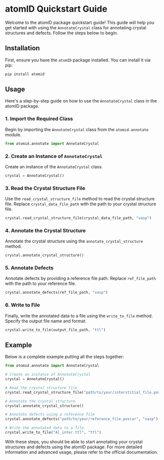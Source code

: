 # atomID Quickstart Guide

Welcome to the atomID package quickstart guide! This guide will help you get started with using the `AnnotateCrystal` class for annotating crystal structures and defects. Follow the steps below to begin.

## Installation

First, ensure you have the `atomID` package installed. You can install it via pip:

```bash
pip install atomid
```

## Usage

Here's a step-by-step guide on how to use the `AnnotateCrystal` class in the atomID package.

### 1. Import the Required Class

Begin by importing the `AnnotateCrystal` class from the `atomid.annotate` module.

```python
from atomid.annotate import AnnotateCrystal
```

### 2. Create an Instance of `AnnotateCrystal`

Create an instance of the `AnnotateCrystal` class.

```python
crystal = AnnotateCrystal()
```

### 3. Read the Crystal Structure File

Use the `read_crystal_structure_file` method to read the crystal structure file. Replace `crystal_data_file_path` with the path to your crystal structure file.

```python
crystal.read_crystal_structure_file(crystal_data_file_path, "vasp")
```

### 4. Annotate the Crystal Structure

Annotate the crystal structure using the `annotate_crystal_structure` method.

```python
crystal.annotate_crystal_structure()
```

### 5. Annotate Defects

Annotate defects by providing a reference file path. Replace `ref_file_path` with the path to your reference file.

```python
crystal.annotate_defects(ref_file_path, "vasp")
```

### 6. Write to File

Finally, write the annotated data to a file using the `write_to_file` method. Specify the output file name and format.

```python
crystal.write_to_file(output_file_path, "ttl")
```

## Example

Below is a complete example putting all the steps together:

```python
from atomid.annotate import AnnotateCrystal

# Create an instance of AnnotateCrystal
crystal = AnnotateCrystal()

# Read the crystal structure file
crystal.read_crystal_structure_file("path/to/your/interstitial_file.poscar", "vasp")

# Annotate the crystal structure
crystal.annotate_crystal_structure()

# Annotate defects using a reference file
crystal.annotate_defects("path/to/your/reference_file.poscar", "vasp")

# Write the annotated data to a file
crystal.write_to_file("Al_inter.ttl", "ttl")
```

With these steps, you should be able to start annotating your crystal structures and defects using the atomID package. For more detailed information and advanced usage, please refer to the official documentation.
